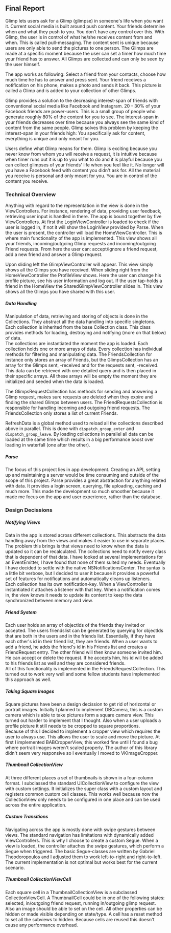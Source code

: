 ## Final Report
Glimp lets users ask for a Glimp (glimpse) in someone's life when yóu want it. Current social media is built around push content. Your friends determine when and what they push to you. You don't have any control over this. With Glimp, the user is in control of what he/she receives content from and when. This is called pull-messaging. The content sent is unique because users are only able to send the pictures to one person. The Glimps are made at a specific moment because the user can set a timer how much time your friend has to answer. All Glimps are collected and can only be seen by the user himself.

The app works as following: Select a friend from your contacts, choose how much time he has to answer and press sent. Your friend receives a notification on his phone, makes a photo and sends it back. This picture is called a Glimp and is added to your collection of other Glimps.

Glimp provides a solution to the decreasing interest-span of friends with conventional social media like Facebook and Instagram. 20 - 30% of your Facebook friends are power-users. This is a small group of people who generate roughly 80% of the content for you to see. The interest-span in your friends decreases over time because you always see the same kind of content from the same people. Glimp solves this problem by keeping the interest-span in your friends high: You specifically ask for content, everything is unique and only meant for you.

Users define what Glimp means for them. Glimp is exciting because you never know from whom you will receive a request, it is intuitive because when timer runs out it is up to you what to do and it is playful because you can collect glimpses of your friends' life when you feel like it. No longer will you have a Facebook feed with content you didn't ask for. All the material you receive is personal and only meant for you. You are in control of the content you receive.

### Technical Overview
Anything with regard to the representation in the view is done in the ViewControllers. For instance, rendering of data, providing user feedback, retrieving user input is handled in there. The app is bound together by five ViewControllers. At first the LoginViewController is loaded to check if the user is logged in, if not it will show the LoginView provided by Parse. When the user is present, the controller will load the HomeViewController. This is where main functionality of the app is implemented. This view shows all your friends, incoming/outgoing Glimp requests and incoming/outgoing Friend requests. From here the user can: accept/ignore a friend request, add a new friend and answer a Glimp request.

Upon sliding left the GlimpViewController will appear. This view simply shows all the Glimps you have received. When sliding right from the HomeViewController the ProfileView shows. Here the user can change his profile picture, see his user information and log out. If the user tap-holds a friend in the HomeView the SharedGlimpViewController slides in. This view shows all the Glimps you have shared with this user.

##### Data Handling
Manipulation of data, retrieving and storing of objects is done in the Collections. They abstract all the data handling into specific singletons. Each collection is inherited from the base Collection class. This class provides methods for loading, destroying and notifying (more on that below) of data.  
The collections are instantiated the moment the app is loaded. Each collection holds one or more arrays of data. Every collection has individual methods for filtering and manipulating data. The FriendsCollection for instance only stores an array of Friends, but the GlimpsCollection has an array for the Glimps sent, -received and for the requests sent, -received. This data can be retrieved with one detailed query and is then placed in their specific arrays. All these arrays will be empty the moment they are initialized and seeded when the data is loaded.

The GlimpsRequestCollection has methods for sending and answering a Glimp request, makes sure requests are deleted when they expire and finding the shared Glimps between users. The FriendRequestsCollection is responsible for handling incoming and outgoing friend requests. The FriendsCollection only stores a list of current Friends.

RefreshData is a global method used to reload all the collections described above in parallel. This is done with `dispatch_group_enter` and `dispatch_group_leave`. By loading collections in parallel all data can be loaded at the same time which results in a big performance boost over loading in waterfall (one after the other).

##### Parse
The focus of this project lies in app development. Creating an API, setting up and maintaining a server would be time consuming and outside of the scope of this project. Parse provides a great abstraction for anything related with data. It provides a login screen, querying, file uploading, caching and much more. This made the development so much smoother because it made me focus on the app and user experience, rather than the database.

### Design Decissions
##### Notifying Views
Data in the app is stored across different collections. This abstracts the data handling away from the views and makes it easier to use in separate  places. The problem this brings is that views need to know when the data is updated so it can be recalculated. The collections need to notify every class that is dependent of that data. I have looked at several implementations for an EventEmitter, I have found that none of them suited my needs. Eventually I have decided to settle with the native NSNotificationsCenter. The syntax is a little bit verbose, but I decided to user it because it provides a powerful set of features for notifications and automatically cleans up listeners.  
Each collection has its own notification-key. When a ViewController is instantiated it attaches a listener with that key. When a notification comes in, the view knows it needs to update its content to keep the data synchronized between memory and view.

##### Friend System
Each user holds an array of objectIds of the friends they invited or accepted. The users friendslist can be generated by querying for objectIds that are both in the users and in the friends list. Essentially, if they have each other's id in their friend list, they are friends. When a user wants to add a friend, he adds the friend's id in his Friends list and creates a FriendRequest entry. The other friend will then know someone invited him. He can accept or delete the request. If he accepts him, his id will be added to his friends list as well and they are considered friends.  
All of this functionality is implemented in the FriendsRequestCollection. This turned out to work very well and some fellow students have implemented this approach as well.

##### Taking Square Images
Square pictures have been a design decission to get rid of horizontal or portrait images. Initially I planned to implement DBCamera, this is a custom camera which is able to take pictures form a square camera view. This turned out harder to implement that I thought. Also when a user uploads a profile picture it still needs to be cropped to square proportions.  
Because of this I decided to implement a cropper view which requires the user to always use. This allows the user to scale and move the picture. At first I implemented BABCropperView, this worked fine until I found a bug where portrait images weren't scaled properly. The author of this library didn't seem very responsive so I eventually I moved to VKImageCropper.

##### Thumbnail CollectionView
At three different places a set of thumbnails is shown in a four-column format. I subclassed the standard UICollectionView to configure the view with custom settings. It initializes the super class with a custom layout and registers common custom cell classes. This works well because now the CollectionView only needs to be configured in one place and can be used across the entire application.

##### Custom Transitions
Navigating across the app is mostly done with swipe gestures between views. The standard navigation has limitations with dynamically added ViewControllers. This is why I choose to create a custom Segue. When a view is loaded, the controller attaches the swipe gestures, which perform a Segue when triggered. The basic Segue-classes are written by Gabriel Theodoropoulos and I adjusted them to work left-to-right and right-to-left. The current implementation is not optimal but works best for the current scenario.

##### Thumbnail CollectionViewCell
Each square cell in a ThumbnailCollectionView is a subclassed CollectionViewCell. A ThumbnailCell could be in one of the following states: selected, in/outgoing friend request, running in/outgoing glimp request. Also an image should be able to set on the cell. All other properties can be hidden or made visible depending on state/type. A cell has a reset method to set all the subviews to hidden. Because cells are reused this doesn't cause any performance overhead.